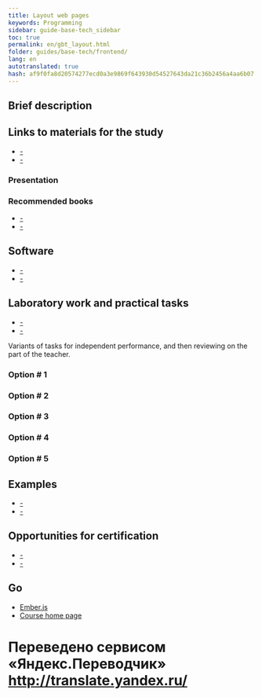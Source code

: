 ```yaml
--- 
title: Layout web pages 
keywords: Programming 
sidebar: guide-base-tech_sidebar 
toc: true 
permalink: en/gbt_layout.html 
folder: guides/base-tech/frontend/ 
lang: en 
autotranslated: true 
hash: af9f0fa8d20574277ecd0a3e9869f643930d54527643da21c36b2456a4aa6b07 
--- 
```


## Brief description 

## Links to materials for the study 

* [-]() 
* [-]() 

### Presentation 

### Recommended books 

* [-]() 
* [-]() 

## Software 

* [-]() 
* [-]() 

## Laboratory work and practical tasks 

* [-]() 
* [-]() 

Variants of tasks for independent performance, and then reviewing on the part of the teacher. 

### Option # 1 

### Option # 2 

### Option # 3 

### Option # 4 

### Option # 5 

## Examples 

* [-]() 
* [-]() 

## Opportunities for certification 

* [-]() 
* [-]() 

## Go 

* [Ember.js](gbt_emberjs.html) 
* [Course home page](gbt_landing-page.html) 



 # Переведено сервисом «Яндекс.Переводчик» http://translate.yandex.ru/